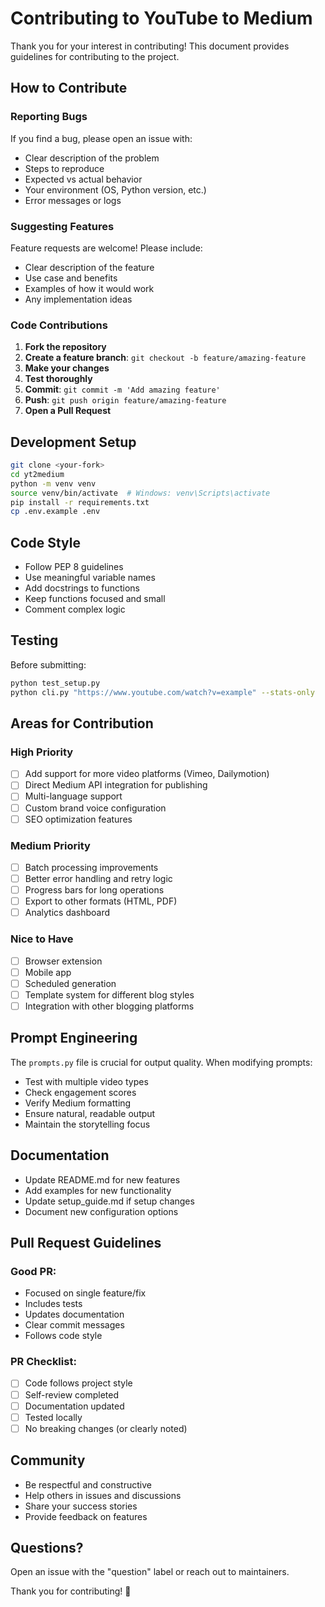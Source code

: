 # Contributing to YouTube to Medium

Thank you for your interest in contributing! This document provides guidelines for contributing to the project.

## How to Contribute

### Reporting Bugs

If you find a bug, please open an issue with:
- Clear description of the problem
- Steps to reproduce
- Expected vs actual behavior
- Your environment (OS, Python version, etc.)
- Error messages or logs

### Suggesting Features

Feature requests are welcome! Please include:
- Clear description of the feature
- Use case and benefits
- Examples of how it would work
- Any implementation ideas

### Code Contributions

1. **Fork the repository**
2. **Create a feature branch**: `git checkout -b feature/amazing-feature`
3. **Make your changes**
4. **Test thoroughly**
5. **Commit**: `git commit -m 'Add amazing feature'`
6. **Push**: `git push origin feature/amazing-feature`
7. **Open a Pull Request**

## Development Setup

```bash
git clone <your-fork>
cd yt2medium
python -m venv venv
source venv/bin/activate  # Windows: venv\Scripts\activate
pip install -r requirements.txt
cp .env.example .env
```

## Code Style

- Follow PEP 8 guidelines
- Use meaningful variable names
- Add docstrings to functions
- Keep functions focused and small
- Comment complex logic

## Testing

Before submitting:
```bash
python test_setup.py
python cli.py "https://www.youtube.com/watch?v=example" --stats-only
```

## Areas for Contribution

### High Priority
- [ ] Add support for more video platforms (Vimeo, Dailymotion)
- [ ] Direct Medium API integration for publishing
- [ ] Multi-language support
- [ ] Custom brand voice configuration
- [ ] SEO optimization features

### Medium Priority
- [ ] Batch processing improvements
- [ ] Better error handling and retry logic
- [ ] Progress bars for long operations
- [ ] Export to other formats (HTML, PDF)
- [ ] Analytics dashboard

### Nice to Have
- [ ] Browser extension
- [ ] Mobile app
- [ ] Scheduled generation
- [ ] Template system for different blog styles
- [ ] Integration with other blogging platforms

## Prompt Engineering

The `prompts.py` file is crucial for output quality. When modifying prompts:
- Test with multiple video types
- Check engagement scores
- Verify Medium formatting
- Ensure natural, readable output
- Maintain the storytelling focus

## Documentation

- Update README.md for new features
- Add examples for new functionality
- Update setup_guide.md if setup changes
- Document new configuration options

## Pull Request Guidelines

### Good PR:
- Focused on single feature/fix
- Includes tests
- Updates documentation
- Clear commit messages
- Follows code style

### PR Checklist:
- [ ] Code follows project style
- [ ] Self-review completed
- [ ] Documentation updated
- [ ] Tested locally
- [ ] No breaking changes (or clearly noted)

## Community

- Be respectful and constructive
- Help others in issues and discussions
- Share your success stories
- Provide feedback on features

## Questions?

Open an issue with the "question" label or reach out to maintainers.

Thank you for contributing! 🙌
